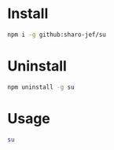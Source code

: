 # Install
```bash
npm i -g github:sharo-jef/su
```

# Uninstall
```bash
npm uninstall -g su
```

# Usage
```bash
su
```
